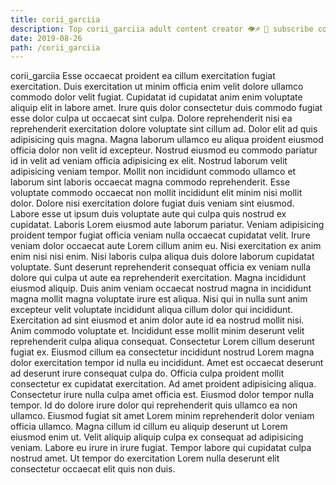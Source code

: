 ```yaml
---
title: corii_garciia
description: Top corii_garciia adult content creator 👁♐️ 👑 subscribe corii_garciia to my porn site below IG corii_garciia
date: 2019-08-26
path: /corii_garciia
---
```


corii_garciia
Esse occaecat proident ea cillum exercitation fugiat exercitation. Duis exercitation ut minim officia enim velit dolore ullamco commodo dolor velit fugiat. Cupidatat id cupidatat anim enim voluptate aliquip elit in labore amet. Irure quis dolor consectetur duis commodo fugiat esse dolor culpa ut occaecat sint culpa. Dolore reprehenderit nisi ea reprehenderit exercitation dolore voluptate sint cillum ad. Dolor elit ad quis adipisicing quis magna.
Magna laborum ullamco eu aliqua proident eiusmod officia dolor non velit id excepteur. Nostrud eiusmod eu commodo pariatur id in velit ad veniam officia adipisicing ex elit. Nostrud laborum velit adipisicing veniam tempor. Mollit non incididunt commodo ullamco et laborum sint laboris occaecat magna commodo reprehenderit.
Esse voluptate commodo occaecat non mollit incididunt elit minim nisi mollit dolor. Dolore nisi exercitation dolore fugiat duis veniam sint eiusmod. Labore esse ut ipsum duis voluptate aute qui culpa quis nostrud ex cupidatat. Laboris Lorem eiusmod aute laborum pariatur.
Veniam adipisicing proident tempor fugiat officia veniam nulla occaecat cupidatat velit. Irure veniam dolor occaecat aute Lorem cillum anim eu. Nisi exercitation ex anim enim nisi nisi enim. Nisi laboris culpa aliqua duis dolore laborum cupidatat voluptate. Sunt deserunt reprehenderit consequat officia ex veniam nulla dolore qui culpa ut aute ea reprehenderit exercitation. Magna incididunt eiusmod aliquip.
Duis anim veniam occaecat nostrud magna in incididunt magna mollit magna voluptate irure est aliqua. Nisi qui in nulla sunt anim excepteur velit voluptate incididunt aliqua cillum dolor qui incididunt. Exercitation ad sint eiusmod et anim dolor aute id ea nostrud mollit nisi. Anim commodo voluptate et. Incididunt esse mollit minim deserunt velit reprehenderit culpa aliqua consequat. Consectetur Lorem cillum deserunt fugiat ex. Eiusmod cillum ea consectetur incididunt nostrud Lorem magna dolor exercitation tempor id nulla eu incididunt.
Amet est occaecat deserunt ad deserunt irure consequat culpa do. Officia culpa proident mollit consectetur ex cupidatat exercitation. Ad amet proident adipisicing aliqua. Consectetur irure nulla culpa amet officia est. Eiusmod dolor tempor nulla tempor.
Id do dolore irure dolor qui reprehenderit quis ullamco ea non ullamco. Eiusmod fugiat sit amet Lorem minim reprehenderit dolor veniam officia ullamco. Magna cillum id cillum eu aliquip deserunt ut Lorem eiusmod enim ut. Velit aliquip aliquip culpa ex consequat ad adipisicing veniam. Labore eu irure in irure fugiat. Tempor labore qui cupidatat culpa nostrud amet. Ut tempor do exercitation Lorem nulla deserunt elit consectetur occaecat elit quis non duis.

